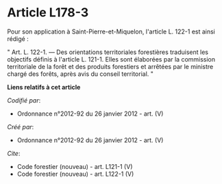 # Article L178-3

Pour son application à Saint-Pierre-et-Miquelon, l'article L. 122-1 est ainsi rédigé : 

" Art. L. 122-1. ― Des orientations territoriales forestières traduisent les objectifs définis à l'article L. 121-1. Elles
sont élaborées par la commission territoriale de la forêt et des produits forestiers et arrêtées par le ministre chargé des
forêts, après avis du conseil territorial. "

**Liens relatifs à cet article**

_Codifié par_:

  - Ordonnance n°2012-92 du 26 janvier 2012 - art. (V)

_Créé par_:

  - Ordonnance n°2012-92 du 26 janvier 2012 - art. (V)

_Cite_:

  - Code forestier (nouveau) - art. L121-1 (V)
  - Code forestier (nouveau) - art. L122-1 (V)
